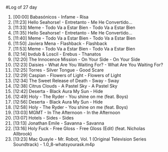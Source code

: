#Log of 27 day

1. [00:00] Babasónicos - Infame - Risa
1. [11:23] Hello Seahorse! - Entretanto - Me He Convertido...
1. [11:33] Meme - Todo Va a Estar Bien - Todo Va a Estar Bien
1. [11:35] Hello Seahorse! - Entretanto - Me He Convertido...
1. [11:40] Meme - Todo Va a Estar Bien - Todo Va a Estar Bien
1. [11:50] Javiera Mena - Flashback - Flashback
1. [11:53] Meme - Todo Va a Estar Bien - Todo Va a Estar Bien
1. [12:14] bvdub & Loscil - Erebus - Thanatos
1. [12:20] The Innocence Mission - On Your Side - On Your Side
1. [12:23] Daisies - What Are You Waiting For? - What Are You Waiting For?
1. [12:25] Torres - Silver Tongue - Good Scare
1. [12:29] Caspian - Flowers of Light - Flowers of Light
1. [12:34] The Sweet Release of Death - Sway - Sway
1. [12:38] Citrus Clouds - A Pastel Sky - A Pastel Sky
1. [12:42] Deserta - Black Aura My Sun - Hide
1. [12:49] Holy - The Ryder - You shine on me (feat. Boys)
1. [12:56] Deserta - Black Aura My Sun - Hide
1. [12:58] Holy - The Ryder - You shine on me (feat. Boys)
1. [13:03] MGMT - In The Afternoon - In the Afternoon
1. [13:07] Hotels - Sides - Sides
1. [13:13] Jonathan Emile - Savanna - Savanna
1. [13:16] Holy Fuck - Free Gloss - Free Gloss (Edit) (feat. Nicholas Allbrook)
1. [13:23] Mac Quayle - Mr. Robot, Vol. 1 (Original Television Series Soundtrack) - 1.0_8-whatsyourask.m4p
